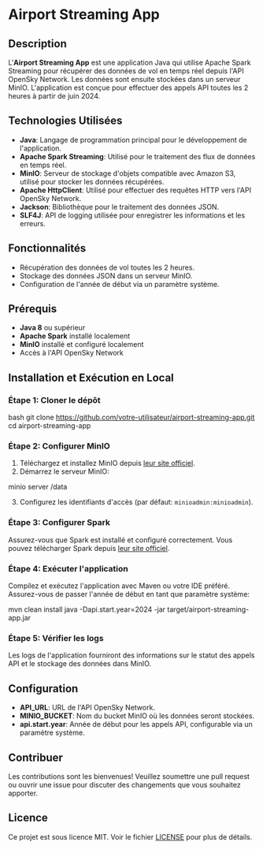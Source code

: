 # Airport Streaming App

## Description

L'**Airport Streaming App** est une application Java qui utilise Apache Spark Streaming pour récupérer des données de vol en temps réel depuis l'API OpenSky Network. Les données sont ensuite stockées dans un serveur MinIO. L'application est conçue pour effectuer des appels API toutes les 2 heures à partir de juin 2024.

## Technologies Utilisées

- **Java**: Langage de programmation principal pour le développement de l'application.
- **Apache Spark Streaming**: Utilisé pour le traitement des flux de données en temps réel.
- **MinIO**: Serveur de stockage d'objets compatible avec Amazon S3, utilisé pour stocker les données récupérées.
- **Apache HttpClient**: Utilisé pour effectuer des requêtes HTTP vers l'API OpenSky Network.
- **Jackson**: Bibliothèque pour le traitement des données JSON.
- **SLF4J**: API de logging utilisée pour enregistrer les informations et les erreurs.

## Fonctionnalités

- Récupération des données de vol toutes les 2 heures.
- Stockage des données JSON dans un serveur MinIO.
- Configuration de l'année de début via un paramètre système.

## Prérequis

- **Java 8** ou supérieur
- **Apache Spark** installé localement
- **MinIO** installé et configuré localement
- Accès à l'API OpenSky Network

## Installation et Exécution en Local

### Étape 1: Cloner le dépôt

bash
git clone https://github.com/votre-utilisateur/airport-streaming-app.git
cd airport-streaming-app


### Étape 2: Configurer MinIO

1. Téléchargez et installez MinIO depuis [leur site officiel](https://min.io/download).
2. Démarrez le serveur MinIO:

minio server /data


3. Configurez les identifiants d'accès (par défaut: `minioadmin:minioadmin`).

### Étape 3: Configurer Spark

Assurez-vous que Spark est installé et configuré correctement. Vous pouvez télécharger Spark depuis [leur site officiel](https://spark.apache.org/downloads.html).

### Étape 4: Exécuter l'application

Compilez et exécutez l'application avec Maven ou votre IDE préféré. Assurez-vous de passer l'année de début en tant que paramètre système:

mvn clean install
java -Dapi.start.year=2024 -jar target/airport-streaming-app.jar


### Étape 5: Vérifier les logs

Les logs de l'application fourniront des informations sur le statut des appels API et le stockage des données dans MinIO.

## Configuration

- **API_URL**: URL de l'API OpenSky Network.
- **MINIO_BUCKET**: Nom du bucket MinIO où les données seront stockées.
- **api.start.year**: Année de début pour les appels API, configurable via un paramètre système.

## Contribuer

Les contributions sont les bienvenues! Veuillez soumettre une pull request ou ouvrir une issue pour discuter des changements que vous souhaitez apporter.

## Licence

Ce projet est sous licence MIT. Voir le fichier [LICENSE](LICENSE) pour plus de détails.
